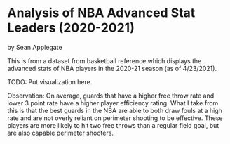 # Analysis of NBA Advanced Stat Leaders (2020-2021)

by Sean Applegate 

This is from a dataset from basketball reference which displays the advanced stats of NBA players in the 2020-21 season (as of 4/23/2021).

TODO: Put visualization here.

Observation: On average, guards that have a higher free throw rate and lower 3 point rate have a higher player efficiency rating. What I take from this is that the best guards in the NBA are able to both draw fouls at a high rate and are not overly reliant on perimeter shooting to be effective. These players are more likely to hit two free throws than a regular field goal, but are also capable perimeter shooters.
